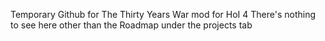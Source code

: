 Temporary Github for The Thirty Years War mod for HoI 4
There's nothing to see here other than the Roadmap under the projects tab
